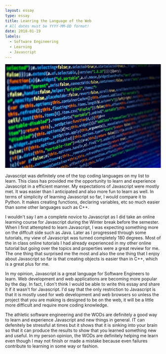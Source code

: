 ```yaml
---
layout: essay
type: essay
title: Leanring the Language of the Web
# All dates must be YYYY-MM-DD format!
date: 2018-01-19
labels:
  - Software Engineering
  - Learning
  - Javascript
---
```


<img class="ui medium right floated rounded image" src="../images/JavaScript.jpg">

Javascript was definitely one of the top coding languages on my list to learn. This class has provided me the opportunity to learn and experience Javascript in a efficient manner. My expectations of Javascript were mostly met. It was easier than I anticipated and also more fun to learn as well. In terms of simplicity of learning Javascript so far, I would compare it to Python. It makes creating functions, declaring variables, etc so much easier than some other languages such as C++. 

I wouldn't say I am a complete novice to Javascript as I did take an online learning course for Javascript during the Winter break before the semester. When I first attempted to learn Javascript, I was expecting something more on the diffcult side such as Java. Later as I progressed through some tutorials, my view of Javascript was turned completely 180 degrees. Most of the in class online tutorials I had already experienced in my other online tutorial but going over the topics and properties were a great review for me. The one thing that surprised me the most and also the one thing that I enjoy about Javascript so far is that creating objects is easier than in C++, which is a great plus for me. 

In my opinion, Javascript is a great language for Software Engineers to learn. Web development and web applications are becoming more popular by the day. In fact, I don't think I would be able to write this essay and share it if it wasn't for Javascript. I'd say that the only restriction to Javascript is that it is mostly used for web development and web browsers so unless the project that you are making is designed to be on the web, it will be a little more difficult and require more coding knowledge. 

The athletic software engineering and the WODs are definitely a good way to learn and experience Javascript and new things in general. IT can defenitely be stressful at times but it shows that it is sinking into your brain so that it can produce the results to show that you learned something new and useful. In my person opinion, the WODs are definitely helping me learn even though I may not finish or made a mistake because even failures contribute to learning in some way or fashion. 

